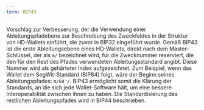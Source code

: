 ```yaml
---
term: BIP43
---
```


Vorschlag zur Verbesserung, der die Verwendung einer Ableitungspfadebene zur Beschreibung des Zweckfeldes in der Struktur von HD-Wallets einführt, die zuvor in BIP32 eingeführt wurde. Gemäß BIP43 ist die erste Ableitungsebene eines HD-Wallets, direkt nach dem Master-Schlüssel, der als `m/` bezeichnet wird, für die Zwecknummer reserviert, die den für den Rest des Pfades verwendeten Ableitungsstandard angibt. Diese Nummer wird als gehärteter Index aufgezeichnet. Zum Beispiel, wenn das Wallet dem SegWit-Standard (BIP84) folgt, wäre der Beginn seines Ableitungspfades: `m/84'/`. BIP43 ermöglicht somit die Klärung der Standards, an die sich jede Wallet-Software hält, um eine bessere Interoperabilität zwischen ihnen zu haben. Die Standardisierung des restlichen Ableitungspfades wird in BIP44 beschrieben.